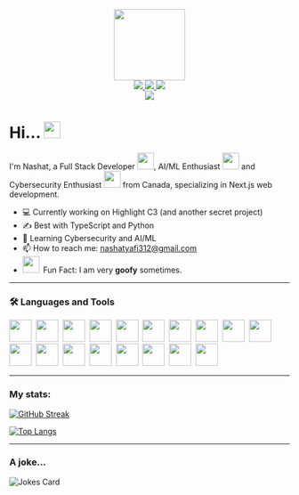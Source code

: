 <div id="header" align="center">
    <img src="https://wallpapercrafter.com/th800/48084-anonymus-hacker-computer-mask-minimalism-logo-hd-minimalist.jpg" width="128" />
</div>
<div id="badges" align="center">
    <a href="https://www.linkedin.com/in/nashat-yafi-825309336/">
        <img src="https://img.shields.io/badge/LinkedIn-blue?style=for-the-badge&logo=linkedin&logoColor=white" />
    </a>
    <a href="https://www.instagram.com/1982fencehopper/">
        <img src="https://img.shields.io/badge/Instagram-blue?style=for-the-badge&logo=instagram&logoColor=white
        " />
    </a>
    <img src="https://img.shields.io/badge/Discord-blue?style=for-the-badge&logo=discord&logoColor=white&label=cursedmonolith
    " />
</div>
<div id="counter" align="center">
    <img src="https://komarev.com/ghpvc/?username=1982fencehopper&style=flat-square&color=blue" />
</div>

<h1>
    Hi...
    <img src="https://media.giphy.com/media/hvRJCLFzcasrR4ia7z/giphy.gif" width="30px"/>
</h1>

I'm Nashat, a Full Stack Developer <img src="https://media.giphy.com/media/WUlplcMpOCEmTGBtBW/giphy.gif" width="30">, AI/ML Enthusiast <img src="https://media.giphy.com/media/rQNY1TP5TUqPAKgx2A/giphy.gif" width="30" /> and Cybersecurity Enthusiast <img src="https://media.giphy.com/media/B4dt6rXq6nABilHTYM/giphy.gif" width="30" /> from Canada, specializing in Next.js web development. 

- 💻 Currently working on Highlight C3 (and another secret project)
- ✍️ Best with TypeScript and Python
- 🌱 Learning Cybersecurity and AI/ML
- 📫 How to reach me: <u>nashatyafi312@gmail.com</u>
- <div id="goofy-area"><img src="https://media.giphy.com/media/yJFeycRK2DB4c/giphy.gif" width="30" />&ensp;Fun Fact: I am very <b>goofy</b> sometimes.</div>

---

### 🛠️ Languages and Tools

<div id="lang_tools">
    <img src="https://cdn.jsdelivr.net/gh/devicons/devicon@latest/icons/typescript/typescript-plain.svg" height="40" width="40"/>&nbsp;
    <img src="https://cdn.jsdelivr.net/gh/devicons/devicon@latest/icons/javascript/javascript-plain.svg" height="40" width="40"/>&nbsp;
    <img src="https://cdn.jsdelivr.net/gh/devicons/devicon@latest/icons/react/react-original.svg" height="40" width="40"/>&nbsp;
    <img src="https://cdn.jsdelivr.net/gh/devicons/devicon@latest/icons/typescript/typescript-plain.svg" height="40" width="40"/>&nbsp;
    <img src="https://cdn.jsdelivr.net/gh/devicons/devicon@latest/icons/python/python-plain.svg" height="40" width="40"/>&nbsp;
    <img src="https://cdn.jsdelivr.net/gh/devicons/devicon@latest/icons/cplusplus/cplusplus-plain.svg" height="40" width="40"/>&nbsp;
    <img src="https://cdn.jsdelivr.net/gh/devicons/devicon@latest/icons/html5/html5-plain.svg" height="40" width="40"/>&nbsp;
    <img src="https://cdn.jsdelivr.net/gh/devicons/devicon@latest/icons/css3/css3-plain.svg" height="40" width="40"/>&nbsp;
    <img src="https://cdn.jsdelivr.net/gh/devicons/devicon@latest/icons/nodejs/nodejs-plain-wordmark.svg" height="40" width="40"/>&nbsp;
    <img src="https://cdn.jsdelivr.net/gh/devicons/devicon@latest/icons/bun/bun-original.svg" height="40" width="40"/>&nbsp;
    <img src="https://cdn.jsdelivr.net/gh/devicons/devicon@latest/icons/git/git-plain.svg" height="40" width="40"/>&nbsp;
    <img src="https://cdn.jsdelivr.net/gh/devicons/devicon@latest/icons/supabase/supabase-original.svg" height="40" width="40"/>&nbsp;
    <img src="https://cdn.jsdelivr.net/gh/devicons/devicon@latest/icons/postgresql/postgresql-plain.svg" height="40" width="40"/>&nbsp;
    <img src="https://cdn.jsdelivr.net/gh/devicons/devicon@latest/icons/pytorch/pytorch-original.svg" height="40" width="40"/>&nbsp;
    <img src="https://cdn.jsdelivr.net/gh/devicons/devicon@latest/icons/bash/bash-plain.svg" height="40" width="40"/>&nbsp;
    <img src="https://cdn.jsdelivr.net/gh/devicons/devicon@latest/icons/cloudflare/cloudflare-original.svg" height="40" width="40"/>&nbsp;
    <img src="https://cdn.jsdelivr.net/gh/devicons/devicon@latest/icons/cloudflareworkers/cloudflareworkers-original.svg" height="40" width="40"/>&nbsp;
    <img src="https://cdn.jsdelivr.net/gh/devicons/devicon@latest/icons/linux/linux-original.svg" height="40" width="40"/>&nbsp;
</div>

---

### My stats:

[![GitHub Streak](http://github-readme-streak-stats.herokuapp.com?user=1982fencehopper&theme=dark&background=000000)](https://git.io/streak-stats)

[![Top Langs](https://github-readme-stats.vercel.app/api/top-langs/?username=1982fencehopper&layout=compact&theme=vision-friendly-dark)](https://github.com/anuraghazra/github-readme-stats)

---

### A joke...

![Jokes Card](https://readme-jokes.vercel.app/api)
